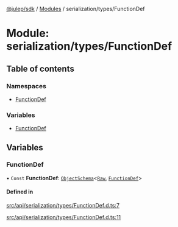 [@julep/sdk](../README.md) / [Modules](../modules.md) / serialization/types/FunctionDef

# Module: serialization/types/FunctionDef

## Table of contents

### Namespaces

- [FunctionDef](serialization_types_FunctionDef.FunctionDef.md)

### Variables

- [FunctionDef](serialization_types_FunctionDef.md#functiondef)

## Variables

### FunctionDef

• `Const` **FunctionDef**: [`ObjectSchema`](core_schemas_builders_object_types.md#objectschema)\<[`Raw`](../interfaces/serialization_types_FunctionDef.FunctionDef.Raw.md), [`FunctionDef`](../interfaces/api_types_FunctionDef.FunctionDef.md)\>

#### Defined in

[src/api/serialization/types/FunctionDef.d.ts:7](https://github.com/julep-ai/samantha-monorepo/blob/9aefd53/sdks/js/src/api/serialization/types/FunctionDef.d.ts#L7)

[src/api/serialization/types/FunctionDef.d.ts:11](https://github.com/julep-ai/samantha-monorepo/blob/9aefd53/sdks/js/src/api/serialization/types/FunctionDef.d.ts#L11)
